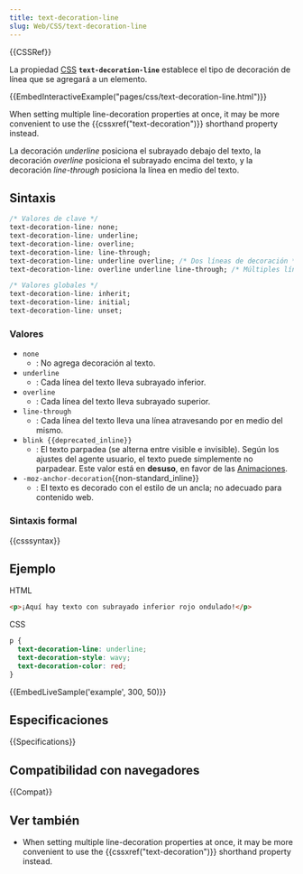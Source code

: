```yaml
---
title: text-decoration-line
slug: Web/CSS/text-decoration-line
---
```


{{CSSRef}}

La propiedad [CSS](/es/docs/CSS) **`text-decoration-line`** establece el tipo de decoración de línea que se agregará a un elemento.

{{EmbedInteractiveExample("pages/css/text-decoration-line.html")}}

When setting multiple line-decoration properties at once, it may be more convenient to use the {{cssxref("text-decoration")}} shorthand property instead.

La decoración _underline_ posiciona el subrayado debajo del texto, la decoración _overline_ posiciona el subrayado encima del texto, y la decoración _line-through_ posiciona la línea en medio del texto.

## Sintaxis

```css
/* Valores de clave */
text-decoration-line: none;
text-decoration-line: underline;
text-decoration-line: overline;
text-decoration-line: line-through;
text-decoration-line: underline overline; /* Dos líneas de decoración */
text-decoration-line: overline underline line-through; /* Múltiples líneas de decoración */

/* Valores globales */
text-decoration-line: inherit;
text-decoration-line: initial;
text-decoration-line: unset;
```

### Valores

- `none`
  - : No agrega decoración al texto.
- `underline`
  - : Cada línea del texto lleva subrayado inferior.
- `overline`
  - : Cada línea del texto lleva subrayado superior.
- `line-through`
  - : Cada línea del texto lleva una línea atravesando por en medio del mismo.
- `blink {{deprecated_inline}}`
  - : El texto parpadea (se alterna entre visible e invisible). Según los ajustes del agente usuario, el texto puede simplemente no parpadear. Este valor está en **desuso**, en favor de las [Animaciones](/es/docs/Web/CSS/animation).
- `-moz-anchor-decoration`{{non-standard_inline}}
  - : El texto es decorado con el estilo de un ancla; no adecuado para contenido web.

### Sintaxis formal

{{csssyntax}}

## Ejemplo

HTML

```html
<p>¡Aquí hay texto con subrayado inferior rojo ondulado!</p>
```

CSS

```css
p {
  text-decoration-line: underline;
  text-decoration-style: wavy;
  text-decoration-color: red;
}
```

{{EmbedLiveSample('example', 300, 50)}}

## Especificaciones

{{Specifications}}

## Compatibilidad con navegadores

{{Compat}}

## Ver también

- When setting multiple line-decoration properties at once, it may be more convenient to use the {{cssxref("text-decoration")}} shorthand property instead.
